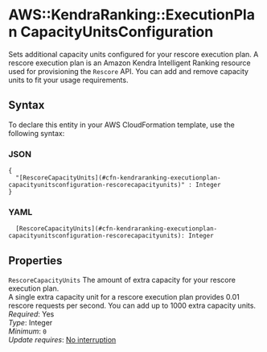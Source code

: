 # AWS::KendraRanking::ExecutionPlan CapacityUnitsConfiguration<a name="aws-properties-kendraranking-executionplan-capacityunitsconfiguration"></a>

Sets additional capacity units configured for your rescore execution plan\. A rescore execution plan is an Amazon Kendra Intelligent Ranking resource used for provisioning the `Rescore` API\. You can add and remove capacity units to fit your usage requirements\.

## Syntax<a name="aws-properties-kendraranking-executionplan-capacityunitsconfiguration-syntax"></a>

To declare this entity in your AWS CloudFormation template, use the following syntax:

### JSON<a name="aws-properties-kendraranking-executionplan-capacityunitsconfiguration-syntax.json"></a>

```
{
  "[RescoreCapacityUnits](#cfn-kendraranking-executionplan-capacityunitsconfiguration-rescorecapacityunits)" : Integer
}
```

### YAML<a name="aws-properties-kendraranking-executionplan-capacityunitsconfiguration-syntax.yaml"></a>

```
  [RescoreCapacityUnits](#cfn-kendraranking-executionplan-capacityunitsconfiguration-rescorecapacityunits): Integer
```

## Properties<a name="aws-properties-kendraranking-executionplan-capacityunitsconfiguration-properties"></a>

`RescoreCapacityUnits`  <a name="cfn-kendraranking-executionplan-capacityunitsconfiguration-rescorecapacityunits"></a>
The amount of extra capacity for your rescore execution plan\.  
A single extra capacity unit for a rescore execution plan provides 0\.01 rescore requests per second\. You can add up to 1000 extra capacity units\.  
*Required*: Yes  
*Type*: Integer  
*Minimum*: `0`  
*Update requires*: [No interruption](https://docs.aws.amazon.com/AWSCloudFormation/latest/UserGuide/using-cfn-updating-stacks-update-behaviors.html#update-no-interrupt)